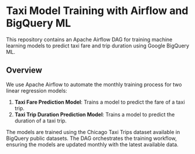 # Taxi Model Training with Airflow and BigQuery ML

This repository contains an Apache Airflow DAG for training machine learning models to predict taxi fare and trip duration using Google BigQuery ML. 

## Overview

We use Apache Airflow to automate the monthly training process for two linear regression models:
1. **Taxi Fare Prediction Model**: Trains a model to predict the fare of a taxi trip.
2. **Taxi Trip Duration Prediction Model**: Trains a model to predict the duration of a taxi trip.

The models are trained using the Chicago Taxi Trips dataset available in BigQuery public datasets. The DAG orchestrates the training workflow, ensuring the models are updated monthly with the latest available data.
